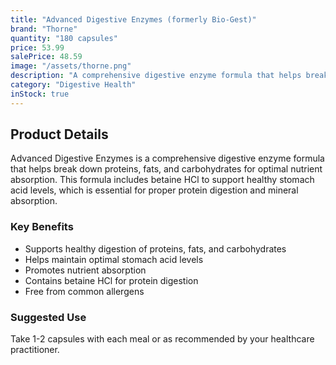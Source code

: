 ```yaml
---
title: "Advanced Digestive Enzymes (formerly Bio-Gest)"
brand: "Thorne"
quantity: "180 capsules"
price: 53.99
salePrice: 48.59
image: "/assets/thorne.png"
description: "A comprehensive digestive enzyme formula that helps break down proteins, fats, and carbohydrates for optimal nutrient absorption."
category: "Digestive Health"
inStock: true
---
```


## Product Details

Advanced Digestive Enzymes is a comprehensive digestive enzyme formula that helps break down proteins, fats, and carbohydrates for optimal nutrient absorption. This formula includes betaine HCl to support healthy stomach acid levels, which is essential for proper protein digestion and mineral absorption.

### Key Benefits

- Supports healthy digestion of proteins, fats, and carbohydrates
- Helps maintain optimal stomach acid levels
- Promotes nutrient absorption
- Contains betaine HCl for protein digestion
- Free from common allergens

### Suggested Use

Take 1-2 capsules with each meal or as recommended by your healthcare practitioner.
